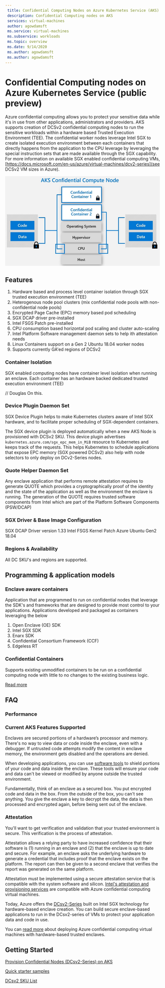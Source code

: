 ```yaml
---
 title: Confidential Computing Nodes on Azure Kubernetes Service (AKS) public preview
 description: Confidential Computing nodes on AKS
 services: virtual-machines
 author: agowdamsft
 ms.service: virtual-machines
 ms.subservice: workloads
 ms.topic: overview
 ms.date: 9/14/2020
 ms.author: agowdamsft
 ms.author: agowdamsft
---
```


# Confidential Computing nodes on Azure Kubernetes Service (public preview)

Azure confidential computing allows you to protect your sensitive data while it's in use from other applications, administrators and providers. AKS supports creation of DCSv2 confidential computing nodes to run the sensitive workloads within a hardware based Trusted Execution Environment (TEE). The confidential worker nodes leverage Intel SGX to create isolated execution environment between each containers that directly happens from the application  to the CPU leverage by leveraging the special instruction sets that are made available through the SGX capability. For more information on available SGX enabled confidential computing VMs, [https://docs.microsoft.com/en-us/azure/virtual-machines/dcv2-series](see DCSv2 VM sizes in Azure).


![The confidential container conversation](./media/aks/sgxaksnode.jpg)

## Features

1. Hardware based and process level container isolation through SGX trusted execution environment (TEE) 
1. Heterogenous node pool clusters (mix confidential node pools with non-confidential node pools)
1. Encrypted Page Cache (EPC) memory based pod scheduling
1. SGX DCAP driver pre-installed
1. Intel FSGS Patch pre-installed
1. CPU consumption based horizontal pod scaling and cluster auto-scaling
1. Intel Platform Software management daemon sets to help ith attestation needs
1. Linux Containers support on a Gen 2 Ubuntu 18.04 worker nodes
1. Supports currently GA'ed regions of DCSv2  

### Container Isolation

SGX enabled computing nodes have container level isolation when running an enclave. Each container has an hardware backed dedicated trusted execution environment (TEE)

 // Douglas On this.

### Device Plugin Daemon Set

SGX Device Plugin helps to make Kubernetes clusters aware of Intel SGX hardware, and to facilitate proper scheduling of SGX-dependent containers.

The SGX device plugin is deployed automatically when a new AKS Node is provisioned with DCSv2 SKU. This device plugin advertises `kubernetes.azure.com/sgx_epc_mem_in_MiB` resource to Kubernetes and keeps track of the requests. This helps Kubernetes to schedule applications that expose EPC memory (SGX powered DCSv2) also help with node selectors to only deploy on DCv2-Series nodes.

### Quote Helper Daemon Set

Any enclave application that performs remote attestation requires to generate QUOTE which provides a cryptographically proof of the identity and the state of the application as well as the environment the enclave is running. The generation of the QUOTE requires trusted software components from Intel which are part of the Platform Software Components (PSW/DCAP)


### SGX Driver & Base Image Configuration
SGX DCAP Driver version 1.33
Intel FSGS Kernel Patch
Azure Ubuntu Gen2 18.04

### Regions & Availability

All DC SKU's and regions are supported.

## Programming & application models

### Enclave aware containers

Application that are programmed to run on confidential nodes that leverage the SDK's and frameworks that are designed to provide most control to your applications. Applications developed and packaged as containers leveraging the below

1. Open Enclave (OE) SDK​
2. Intel SGX SDK​
3. Enarx SDK​
4. Confidential Consortium Framework (CCF)​
5. Edgeless RT

### Confidential Containers

Supports existing unmodified containers to be run on a confidential computing node with little to no changes to the existing business logic.

[Read more](confidential-containers.md)

## FAQ

### Performance

### Current AKS Features Supported

Enclaves are secured portions of a hardware’s processor and memory. There's no way to view data or code inside the enclave, even with a debugger. If untrusted code attempts modify the content in enclave memory, the environment gets disabled and the operations are denied.

When developing applications, you can use [software tools](#oe-sdk) to shield portions of your code and data inside the enclave. These tools will ensure your code and data can't be viewed or modified by anyone outside the trusted environment. 

Fundamentally, think of an enclave as a secured box. You put encrypted code and data in the box. From the outside of the box, you can't see anything. You give the enclave a key to decrypt the data, the data is then processed and encrypted again, before being sent out of the enclave.

### Attestation

You'll want to get verification and validation that your trusted environment is secure. This verification is the process of attestation. 

Attestation allows a relying party to have increased confidence that their software is (1) running in an enclave and (2) that the enclave is up to date and secure. For example, an enclave asks the underlying hardware to generate a credential that includes proof that the enclave exists on the platform. The report can then be given to a second enclave that verifies the report was generated on the same platform.

Attestation must be implemented using a secure attestation service that is compatible with the system software and silicon. [Intel's attestation and provisioning services](https://software.intel.com/sgx/attestation-services) are compatible with Azure confidential computing virtual machines.

Today, Azure offers the [DCsv2-Series](https://docs.microsoft.com/azure/virtual-machines/dcv2-series) built on Intel SGX technology for hardware-based enclave creation. You can build secure enclave-based applications to run in the DCsv2-series of VMs to protect your application data and code in use. 

You can [read more](virtual-machine-solutions.md) about deploying Azure confidential computing virtual machines with hardware-based trusted enclaves.

## Getting Started

[Provision Confidential Nodes (DCsv2-Series) on AKS](confidential-nodes-aks-getstarted.md)

[Quick starter samples](https://github.com/Azure-Samples)

[DCsv2 SKU List](https://docs.microsoft.com/en-us/azure/virtual-machines/dcv2-series)

<!-- LINKS - external -->
[Azure Attestation]: https://docs.microsoft.com/en-us/azure/attestation/


<!-- LINKS - internal -->
[DC Virtual Machine]: /confidential-computing/virtual-machine-solutions